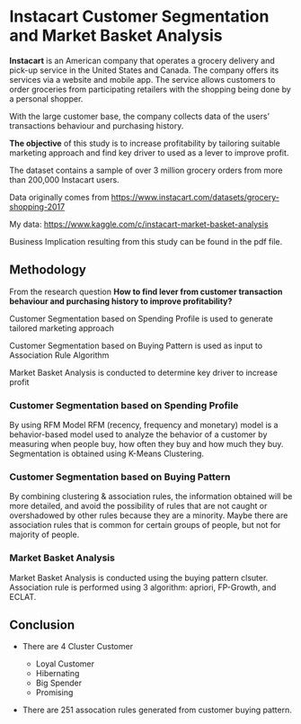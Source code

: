 # Instacart Customer Segmentation and Market Basket Analysis

**Instacart** is an American company that operates a grocery delivery and pick-up service in the United States and Canada. The company offers its services via a website and mobile app. The service allows customers to order groceries from participating retailers with the shopping being done by a personal shopper.

With the large customer base, the company collects data of the users’ transactions behaviour and purchasing history. 

**The objective** of this study is to increase profitability by tailoring suitable marketing approach and find key driver to used as a lever to improve profit.

The dataset contains a sample of over 3 million grocery orders from more than 200,000 Instacart users.

Data originally comes from https://www.instacart.com/datasets/grocery-shopping-2017

My data:  https://www.kaggle.com/c/instacart-market-basket-analysis

Business Implication resulting from this study can be found in the pdf file.

## Methodology
From the research question **How to find lever from customer transaction behaviour and purchasing history to improve profitability?**

Customer Segmentation based on Spending Profile is used to generate tailored marketing approach

Customer Segmentation based on Buying Pattern is used as input to Association Rule Algorithm

Market Basket Analysis is conducted to determine key driver to increase profit

### Customer Segmentation based on Spending Profile

By using RFM Model
RFM (recency, frequency and monetary) model is a behavior-based model used to analyze the behavior of a customer by measuring when people buy, how often they buy and how much they buy. Segmentation is obtained using K-Means Clustering.


### Customer Segmentation based on Buying Pattern
By combining clustering & association rules, the information obtained will be more detailed, and avoid the possibility of rules that are not caught or overshadowed by other rules because they are a minority. Maybe there are association rules that is common for certain groups of people, but not for majority of people.

### Market Basket Analysis
Market Basket Analysis is conducted using the buying pattern clsuter.
Association rule is performed using 3 algorithm: apriori, FP-Growth, and ECLAT.

## Conclusion
* There are 4 Cluster Customer
  * Loyal Customer
  * Hibernating
  * Big Spender
  * Promising

* There are 251 assocation rules generated from customer buying pattern.
